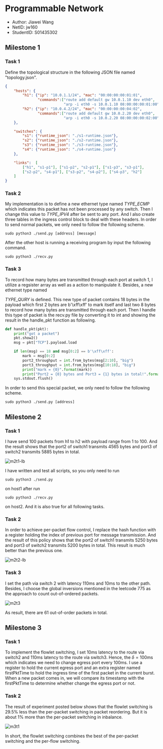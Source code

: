 # Programmable Network

* Author: Jiawei Wang
* NetID: jw160
* StudentID: S01435302



## Milestone 1

### Task 1

Define the topological structure in the following JSON file named "topology.json".

``` json
{
    "hosts": {
        "h1": {"ip": "10.0.1.1/24", "mac": "00:00:00:00:01:01",
               "commands":["route add default gw 10.0.1.10 dev eth0",
                           "arp -i eth0 -s 10.0.1.10 08:00:00:00:01:00"]},
        "h2": {"ip": "10.0.4.2/24", "mac": "00:00:00:00:04:02",
               "commands":["route add default gw 10.0.2.20 dev eth0",
                           "arp -i eth0 -s 10.0.2.20 08:00:00:00:02:00"]}
    },

    "switches": {
        "s1": {"runtime_json": "./s1-runtime.json"},
        "s2": {"runtime_json": "./s2-runtime.json"},
        "s3": {"runtime_json": "./s3-runtime.json"},
        "s4": {"runtime_json": "./s4-runtime.json"}
    },

    "links":  [
        ["h1", "s1-p1"], ["s1-p2", "s2-p1"], ["s1-p3", "s3-p1"], 
        ["s2-p2", "s4-p1"], ["s3-p2", "s4-p2"], ["s4-p3", "h2"]
    ]
}
```



### Task 2

My implementation is to define a new ethernet type named *TYPE_ECMP* which indicates this packet has not been processed by any switch. Then I change this value to *TYPE_IPV4* after be sent to any port. And I also create three tables in the ingress control block to deal with these headers. In order to send normal packets,  we only need to follow the following scheme.

```shell
sudo python3 ./send.py [address] [message]
```

After the other host is running a receiving program by input the following command.

```shell
sudo python3 ./recv.py
```




### Task 3
To record how many bytes are transmitted through each port at switch 1, I utilize a regsister array as well as a action to manipulate it. Besides, a new ethernet type named 

*TYPE_QURY* is defined. This new type of packet contains 18 bytes in the payload which first 2 bytes are b'\xff\xff' to mark itself and last two 8 bytes to record how many bytes are transmitted through each port. Then I handle this type of packet is the recv.py file by converting it to int and showing the result in the handle_pkt function as following.

```python
def handle_pkt(pkt):
    print("got a packet")
    pkt.show2()
    msg = pkt["TCP"].payload.load

    if len(msg) == 18 and msg[0:2] == b'\xff\xff':
        mark = msg[0:2]
        port2_throughput = int.from_bytes(msg[2:10], "big")
        port3_throughput = int.from_bytes(msg[10:18], "big")
        print("mark = {0}".format(mark))
        print("Port2 = {0} bytes and Port3 = {1} bytes in total!".format(port2_throughput, port3_throughput))
    sys.stdout.flush()
```

In order to send this special packet, we only need to follow the following scheme.

```shell
sudo python3 ./send.py [address]
```




## Milestone 2

### Task 1

I have send 100 packets from h1 to h2 with payload range from 1 to 100. And the result shows that the port2 of switch1 transmits 4565 bytes and port3 of switch2 transmits 5885 bytes in total.

<img src="D:\Documents\GitHub\comp536\lab2\asset\m2t1-lb.PNG" alt="m2t1-lb" style="zoom:100%;" />

I have written and test all scripts, so you only need to run

```shell
sudo python3 ./send.py
```

on host1 after run

```shell
sudo python3 ./recv.py
```

on host2. And it is also true for all following tasks.



### Task 2

In order to achieve per-packet flow control, I replace the hash function with a register holding the index of previous port for message transmission. And the result of this policy shows that the port2 of switch1 transmits 5250 bytes and port3 of switch2 transmits 5200 bytes in total. This result is much better than the previous one.



![m2t2-lb](D:\Documents\GitHub\comp536\lab2\asset\m2t2-lb.PNG)



### Task 3

 I set the path via switch 2 with latency 110ms and 10ms to the other path. Besides, I choose the global inversions mentioned in the leetcode 775 as the approach to count out-of-ordered packets.

![m2t3](D:\Documents\GitHub\comp536\lab2\asset\m2t3.PNG)

As result, there are 61 out-of-order packets in total.



## Milestone 3

### Task 1

To implement the flowlet switching, I set 10ms latency to the route via switch2 and 110ms latency to the route via switch3. Hence, the $\delta = 100$ms which indicates we need to change egress port every 100ms. I use a register to hold the current egress port and an extra register named firstPktTime to hold the ingress time of the first packet in the current burst. When a new packet comes in, we will compare its timestamp with the firstPktTime to determine whether change the egress port or not.



### Task 2

The result of experiment posted below shows that the flowlet switching is 29.5% less than the per-packet switching in packet reordering. But it is about 1% more than the per-packet switching in inbalance. 

![m3t1](D:\Documents\GitHub\comp536\lab2\asset\m3t1.PNG)

In short, the flowlet switching combines the best of the per-packet switching and the per-flow switching.

